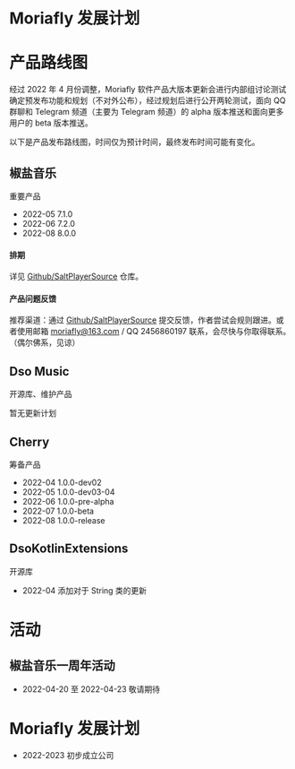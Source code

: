 # Moriafly 发展计划

# 产品路线图

经过 2022 年 4 月份调整，Moriafly 软件产品大版本更新会进行内部组讨论测试确定预发布功能和规划（不对外公布），经过规划后进行公开两轮测试，面向 QQ 群聊和 Telegram 频道（主要为 Telegram 频道）的 alpha 版本推送和面向更多用户的 beta 版本推送。

以下是产品发布路线图，时间仅为预计时间，最终发布时间可能有变化。

## 椒盐音乐

重要产品

- 2022-05 7.1.0
- 2022-06 7.2.0
- 2022-08 8.0.0

#### 排期

详见 [Github/SaltPlayerSource](https://github.com/Moriafly/SaltPlayerSource/issues) 仓库。

#### 产品问题反馈

推荐渠道：通过 [Github/SaltPlayerSource](https://github.com/Moriafly/SaltPlayerSource/issues) 提交反馈，作者尝试会规则跟进。或者使用邮箱 moriafly@163.com / QQ 2456860197 联系，会尽快与你取得联系。（偶尔佛系，见谅）

## Dso Music

开源库、维护产品

暂无更新计划

## Cherry

筹备产品

- 2022-04 1.0.0-dev02
- 2022-05 1.0.0-dev03-04 
- 2022-06 1.0.0-pre-alpha
- 2022-07 1.0.0-beta
- 2022-08 1.0.0-release

## DsoKotlinExtensions

开源库

- 2022-04 添加对于 String 类的更新

# 活动

## 椒盐音乐一周年活动

- 2022-04-20 至 2022-04-23 敬请期待

# Moriafly 发展计划

- 2022-2023 初步成立公司